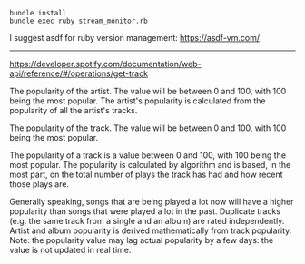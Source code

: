 
```
bundle install
bundle exec ruby stream_monitor.rb
```

I suggest asdf for ruby version management: https://asdf-vm.com/

---

https://developer.spotify.com/documentation/web-api/reference/#/operations/get-track


The popularity of the artist. The value will be between 0 and
100, with 100 being the most popular. The artist's popularity
is calculated from the popularity of all the artist's tracks.

The popularity of the track. The value will be between 0 and 100,
with 100 being the most popular.

The popularity of a track is a value between 0 and 100, with 100
being the most popular. The popularity is calculated by algorithm
and is based, in the most part, on the total number of plays the
track has had and how recent those plays are.

Generally speaking, songs that are being played a lot now will
have a higher popularity than songs that were played a lot in the
past. Duplicate tracks (e.g. the same track from a single and an
album) are rated independently. Artist and album popularity is
derived mathematically from track popularity. Note: the popularity
value may lag actual popularity by a few days: the value is not
updated in real time.